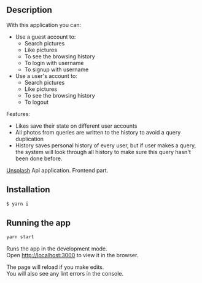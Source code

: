 ## Description

With this application you can:
* Use a guest account to:
    * Search pictures
    * Like pictures
    * To see the browsing history
    * To login with username
    * To signup with username
* Use a user's account to:
    * Search pictures
    * Like pictures
    * To see the browsing history
    * To logout

Features:
* Likes save their state on different user accounts
* All photos from queries are written to the history to avoid a query duplication
* History saves personal history of every user, but if user makes a query, the system will look through all history to make sure this query hasn't been done before.

[Unsplash](https://unsplash.com/) Api application. Frontend part.

## Installation

```bash
$ yarn i
```

## Running the app

```bash
yarn start
```

Runs the app in the development mode.\
Open [http://localhost:3000](http://localhost:3000) to view it in the browser.

The page will reload if you make edits.\
You will also see any lint errors in the console.